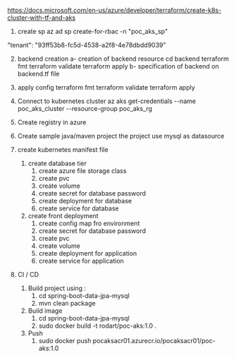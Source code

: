 
https://docs.microsoft.com/en-us/azure/developer/terraform/create-k8s-cluster-with-tf-and-aks
1) create sp
az ad sp create-for-rbac -n "poc_aks_sp"

"tenant": "93ff53b8-fc5d-4538-a2f8-4e78dbdd9039"

2) backend creation
a- creation of backend resource
cd backend
terraform fmt
terraform validate
terraform apply
b- specification of backend on backend.tf file

3) apply config
terraform fmt
terraform validate
terraform apply

4) Connect to kubernetes cluster
az aks get-credentials --name poc_aks_cluster --resource-group poc_aks_rg

4) Create registry in azure


5) Create sample java/maven project
   the project use mysql as datasource

6) create kubernetes manifest file
   1) create database tier
      1) create azure file storage class
      2) create pvc
      3) create volume
      4) create secret for database password
      5) create deployment for database
      6) create service for database
   2) create front deployment
      1) create config map fro environment
      2) create secret for database password
      3) create pvc
      4) create volume
      5) create deployment for application
      6) create service for application
7) CI / CD
   1) Build project using : 
      1) cd spring-boot-data-jpa-mysql
      2) mvn clean package
   2) Build image  
      1) cd spring-boot-data-jpa-mysql
      2) sudo docker build -t rodart/poc-aks:1.0 .
   3) Push
      1) sudo docker push pocaksacr01.azurecr.io/pocaksacr01/poc-aks:1.0

